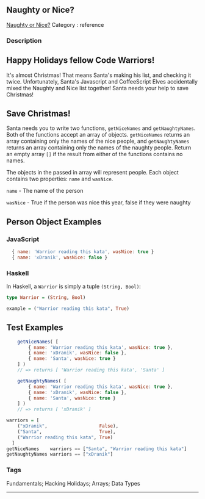 ## Naughty or Nice?
[Naughty or Nice?](https://www.codewars.com/kata/naughty-or-nice)
Category : reference

### Description
## Happy Holidays fellow Code Warriors!
It's almost Christmas! That means Santa's making his list, and checking it twice. Unfortunately, Santa's Javascript and CoffeeScript  Elves accidentally mixed the Naughty and Nice list together! Santa needs your help to save Christmas!

## Save Christmas!
Santa needs you to write two functions, `getNiceNames` and `getNaughtyNames`. Both of the functions accept an array of objects. `getNiceNames` returns an array containing only the names of the nice people, and `getNaughtyNames` returns an array containing only the names of the naughty people. Return an empty array `[]` if the result from either of the functions contains no names.

The objects in the passed in array will represent people. Each object contains two properties: `name` and `wasNice`.


`name` - The name of the person


`wasNice` - True if the person was nice this year, false if they were naughty

## Person Object Examples
### JavaScript
```javascript
  { name: 'Warrior reading this kata', wasNice: true }
  { name: 'xDranik', wasNice: false }
```
### Haskell
In Haskell, a `Warrior` is simply a tuple `(String, Bool)`:
```haskell
type Warrior = (String, Bool)

example = ("Warrior reading this kata", True)
```

## Test Examples
```javascript
    getNiceNames( [
        { name: 'Warrior reading this kata', wasNice: true },
        { name: 'xDranik', wasNice: false },
        { name: 'Santa', wasNice: true }
    ] )
    // => returns [ 'Warrior reading this kata', 'Santa' ]

    getNaughtyNames( [
        { name: 'Warrior reading this kata', wasNice: true },
        { name: 'xDranik', wasNice: false },
        { name: 'Santa', wasNice: true }
    ] )
    // => returns [ 'xDranik' ]
```
```haskell
warriors = [
    ("xDranik",                   False),
    ("Santa",                     True), 
    ("Warrior reading this kata", True)
  ]
getNiceNames    warriors == ["Santa", "Warrior reading this kata"]
getNaughtyNames warriors == ["xDranik"]
```

### Tags
Fundamentals; Hacking Holidays; Arrays; Data Types

- - -
